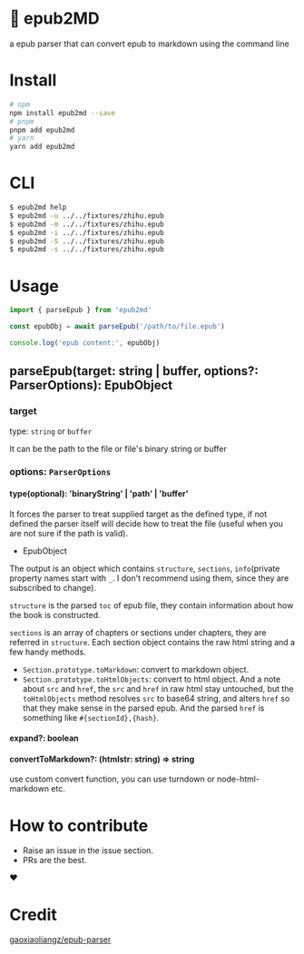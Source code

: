 # 📖 epub2MD

a epub parser that can convert epub to markdown using the command line

# Install

```bash
# npm
npm install epub2md --save
# pnpm
pnpm add epub2md
# yarn
yarn add epub2md
```

# CLI
```bash
$ epub2md help
$ epub2md -u ../../fixtures/zhihu.epub
$ epub2md -m ../../fixtures/zhihu.epub
$ epub2md -i ../../fixtures/zhihu.epub
$ epub2md -S ../../fixtures/zhihu.epub
$ epub2md -s ../../fixtures/zhihu.epub
```

# Usage

```js
import { parseEpub } from 'epub2md'

const epubObj = await parseEpub('/path/to/file.epub')

console.log('epub content:', epubObj)
```

## parseEpub(target: string | buffer, options?: ParserOptions): EpubObject

### target

type: `string` or `buffer`

It can be the path to the file or file's binary string or buffer

### options: `ParserOptions`

#### type(optional): 'binaryString' | 'path' | 'buffer'

It forces the parser to treat supplied target as the defined type, if not defined the parser itself will decide how to treat the file (useful when you are not sure if the path is valid).

* EpubObject

The output is an object which contains `structure`, `sections`, `info`(private property names start with `_`. I don't recommend using them, since they are subscribed to change).

`structure` is the parsed `toc` of epub file, they contain information about how the book is constructed.

`sections` is an array of chapters or sections under chapters, they are referred in `structure`. Each section object contains the raw html string and a few handy methods.

- `Section.prototype.toMarkdown`: convert to markdown object.
- `Section.prototype.toHtmlObjects`: convert to html object. And a note about `src` and `href`, the `src` and `href` in raw html stay untouched, but the `toHtmlObjects` method resolves `src` to base64 string, and alters `href` so that they make sense in the parsed epub. And the parsed `href` is something like `#{sectionId},{hash}`.

#### expand?: boolean


#### convertToMarkdown?: (htmlstr: string) => string
use custom convert function, you can use turndown or node-html-markdown etc.

# How to contribute

- Raise an issue in the issue section.
- PRs are the best.

❤️

# Credit
[gaoxiaoliangz/epub-parser](https://github.com/gaoxiaoliangz/epub-parser)
